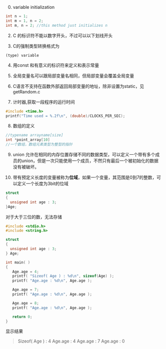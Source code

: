 0. variable initialization
```C
int n = 1;  
int m = 1, n = 2;
int m, n = 2; //this method just initializes n
```

2. C 的标识符不能以数字开头，不过可以以下划线开头

3. C的强制类型转换格式为
```
(type) variable
```
4. 用const 和有意义的标识符来定义和表示常量

5. 全局变量名可以跟局部变量名相同，但局部变量会覆盖全局变量

6. C语言不支持在函数外部返回局部变量的地址，除非设置为static，见getRandom.c

7. 计时器,获取一段程序的运行时间
```C
#include <time.h>
printf("Time used = %.2f\n", (double)/CLOCKS_PER_SEC);
```
8. 数组的定义
```C
//typename arrayname[size]
int *point_array[10]
//一个数组，数组元素类型为整型的指针
```

9. union 允许在相同的内存位置存储不同的数据类型，可以定义一个带有多个成员的union，但是一次只能使用一个成员，不然只有最后一个被初始化的数据没有被破坏。

10. 带有预定义长度的变量被称为**位域**，如果一个变量，其范围是0到7的整数，可以定义一个长度为3bit的位域
```C
struct
{
  unsigned int age : 3;
}Age;
```
对于大于三位的数，无法存储
```C
#include <stdio.h>
#include <string.h>

struct
{
  unsigned int age : 3;
} Age;

int main( )
{
   Age.age = 4;
   printf( "Sizeof( Age ) : %d\n", sizeof(Age) );
   printf( "Age.age : %d\n", Age.age );

   Age.age = 7;
   printf( "Age.age : %d\n", Age.age );

   Age.age = 8;
   printf( "Age.age : %d\n", Age.age );

   return 0;
}

```

显示结果
> Sizeof( Age ) : 4
> Age.age : 4
> Age.age : 7
> Age.age : 0

